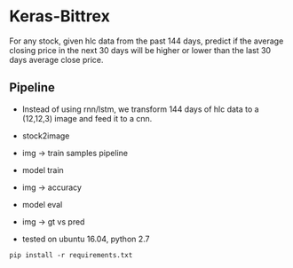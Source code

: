 # Keras-Bittrex

For any stock, given hlc data from the past 144 days, predict if the average closing price in the next 30 days will be
higher or lower than the last 30 days average close price.

## Pipeline
* Instead of using rnn/lstm, we transform 144 days of hlc data to a (12,12,3) image and feed it to a cnn.
* stock2image
* img -> train samples pipeline
* model train
* img -> accuracy
* model eval
* img -> gt vs pred

* tested on ubuntu 16.04, python 2.7
```
pip install -r requirements.txt
```